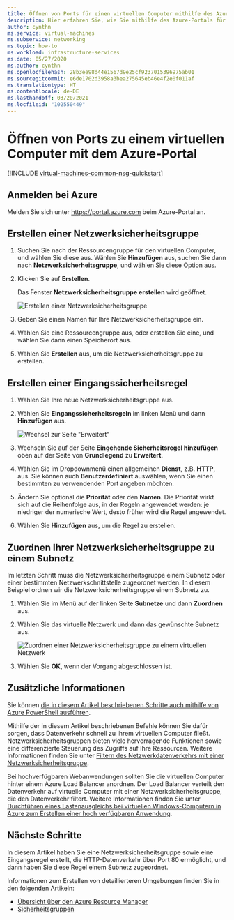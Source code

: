 ```yaml
---
title: Öffnen von Ports für einen virtuellen Computer mithilfe des Azure-Portals
description: Hier erfahren Sie, wie Sie mithilfe des Azure-Portals für Ihre VM einen Port öffnen bzw. einen Endpunkt erstellen.
author: cynthn
ms.service: virtual-machines
ms.subservice: networking
ms.topic: how-to
ms.workload: infrastructure-services
ms.date: 05/27/2020
ms.author: cynthn
ms.openlocfilehash: 28b3ee98d44e1567d9e25cf9237015396975ab01
ms.sourcegitcommit: e6de1702d3958a3bea275645eb46e4f2e0f011af
ms.translationtype: HT
ms.contentlocale: de-DE
ms.lasthandoff: 03/20/2021
ms.locfileid: "102550449"
---
```

# <a name="how-to-open-ports-to-a-virtual-machine-with-the-azure-portal"></a>Öffnen von Ports zu einem virtuellen Computer mit dem Azure-Portal
[!INCLUDE [virtual-machines-common-nsg-quickstart](../../../includes/virtual-machines-common-nsg-quickstart.md)]


## <a name="sign-in-to-azure"></a>Anmelden bei Azure
Melden Sie sich unter https://portal.azure.com beim Azure-Portal an.

## <a name="create-a-network-security-group"></a>Erstellen einer Netzwerksicherheitsgruppe

1. Suchen Sie nach der Ressourcengruppe für den virtuellen Computer, und wählen Sie diese aus. Wählen Sie **Hinzufügen** aus, suchen Sie dann nach **Netzwerksicherheitsgruppe**, und wählen Sie diese Option aus.

1. Klicken Sie auf **Erstellen**.

    Das Fenster **Netzwerksicherheitsgruppe erstellen** wird geöffnet.

    ![Erstellen einer Netzwerksicherheitsgruppe](./media/nsg-quickstart-portal/create-nsg.png)

1. Geben Sie einen Namen für Ihre Netzwerksicherheitsgruppe ein. 

1. Wählen Sie eine Ressourcengruppe aus, oder erstellen Sie eine, und wählen Sie dann einen Speicherort aus.

1. Wählen Sie **Erstellen** aus, um die Netzwerksicherheitsgruppe zu erstellen.

## <a name="create-an-inbound-security-rule"></a>Erstellen einer Eingangssicherheitsregel

1. Wählen Sie Ihre neue Netzwerksicherheitsgruppe aus. 

1. Wählen Sie **Eingangssicherheitsregeln** im linken Menü und dann **Hinzufügen** aus.

    ![Wechsel zur Seite "Erweitert"](./media/nsg-quickstart-portal/advanced.png)

1. Wechseln Sie auf der Seite **Eingehende Sicherheitsregel hinzufügen** oben auf der Seite von **Grundlegend** zu **Erweitert**. 

1. Wählen Sie im Dropdownmenü einen allgemeinen **Dienst**, z.B. **HTTP**, aus. Sie können auch **Benutzerdefiniert** auswählen, wenn Sie einen bestimmten zu verwendenden Port angeben möchten. 

1. Ändern Sie optional die **Priorität** oder den **Namen**. Die Priorität wirkt sich auf die Reihenfolge aus, in der Regeln angewendet werden: je niedriger der numerische Wert, desto früher wird die Regel angewendet.

1. Wählen Sie **Hinzufügen** aus, um die Regel zu erstellen.

## <a name="associate-your-network-security-group-with-a-subnet"></a>Zuordnen Ihrer Netzwerksicherheitsgruppe zu einem Subnetz

Im letzten Schritt muss die Netzwerksicherheitsgruppe einem Subnetz oder einer bestimmten Netzwerkschnittstelle zugeordnet werden. In diesem Beispiel ordnen wir die Netzwerksicherheitsgruppe einem Subnetz zu. 

1. Wählen Sie im Menü auf der linken Seite **Subnetze** und dann **Zuordnen** aus.

1. Wählen Sie das virtuelle Netzwerk und dann das gewünschte Subnetz aus.

    ![Zuordnen einer Netzwerksicherheitsgruppe zu einem virtuellen Netzwerk](./media/nsg-quickstart-portal/select-vnet-subnet.png)

1. Wählen Sie **OK**, wenn der Vorgang abgeschlossen ist.

## <a name="additional-information"></a>Zusätzliche Informationen

Sie können [die in diesem Artikel beschriebenen Schritte auch mithilfe von Azure PowerShell ausführen](nsg-quickstart-powershell.md).

Mithilfe der in diesem Artikel beschriebenen Befehle können Sie dafür sorgen, dass Datenverkehr schnell zu Ihrem virtuellen Computer fließt. Netzwerksicherheitsgruppen bieten viele hervorragende Funktionen sowie eine differenzierte Steuerung des Zugriffs auf Ihre Ressourcen. Weitere Informationen finden Sie unter [Filtern des Netzwerkdatenverkehrs mit einer Netzwerksicherheitsgruppe](../../virtual-network/tutorial-filter-network-traffic.md).

Bei hochverfügbaren Webanwendungen sollten Sie die virtuellen Computer hinter einem Azure Load Balancer anordnen. Der Load Balancer verteilt den Datenverkehr auf virtuelle Computer mit einer Netzwerksicherheitsgruppe, die den Datenverkehr filtert. Weitere Informationen finden Sie unter [Durchführen eines Lastenausgleichs bei virtuellen Windows-Computern in Azure zum Erstellen einer hoch verfügbaren Anwendung](tutorial-load-balancer.md).

## <a name="next-steps"></a>Nächste Schritte
In diesem Artikel haben Sie eine Netzwerksicherheitsgruppe sowie eine Eingangsregel erstellt, die HTTP-Datenverkehr über Port 80 ermöglicht, und dann haben Sie diese Regel einem Subnetz zugeordnet. 

Informationen zum Erstellen von detaillierteren Umgebungen finden Sie in den folgenden Artikeln:
- [Übersicht über den Azure Resource Manager](../../azure-resource-manager/management/overview.md)
- [Sicherheitsgruppen](../../virtual-network/network-security-groups-overview.md)
